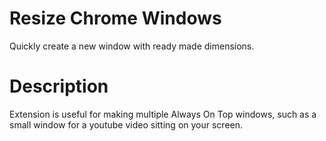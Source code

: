 # Resize Chrome Windows

Quickly create a new window with ready made dimensions.

# Description
Extension is useful for making multiple Always On Top windows, such as a small window for a youtube video sitting on your screen.
